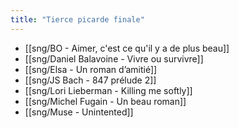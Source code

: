 ```yaml
---
title: "Tierce picarde finale"
---
```


- [[sng/BO - Aimer, c'est ce qu'il y a de plus beau]]
- [[sng/Daniel Balavoine - Vivre ou survivre]]
- [[sng/Elsa - Un roman d’amitié]]
- [[sng/JS Bach - 847 prélude 2]]
- [[sng/Lori Lieberman - Killing me softly]]
- [[sng/Michel Fugain - Un beau roman]]
- [[sng/Muse - Unintented]]
